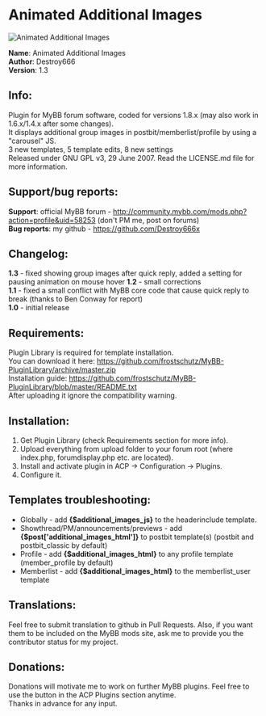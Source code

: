 **Animated Additional Images**
===============

![Animated Additional Images](https://raw.github.com/Destroy666x/MyBB-Animated-Additional-Images/master/preview1.png "Preview")

**Name**: Animated Additional Images  
**Author**: Destroy666  
**Version**: 1.3  

**Info**:
---------

Plugin for MyBB forum software, coded for versions 1.8.x (may also work in 1.6.x/1.4.x after some changes).  
It displays additional group images in postbit/memberlist/profile by using a "carousel" JS.  
3 new templates, 5 template edits, 8 new settings  
Released under GNU GPL v3, 29 June 2007. Read the LICENSE.md file for more information.  

**Support/bug reports**: 
------------------------

**Support**: official MyBB forum - http://community.mybb.com/mods.php?action=profile&uid=58253 (don't PM me, post on forums)  
**Bug reports**: my github - https://github.com/Destroy666x  

**Changelog**:
--------------

**1.3** - fixed showing group images after quick reply, added a setting for pausing animation on mouse hover
**1.2** - small corrections  
**1.1** - fixed a small conflict with MyBB core code that cause quick reply to break (thanks to Ben Conway for report)  
**1.0** - initial release  

**Requirements**:
-----------------

Plugin Library is required for template installation.  
You can download it here: https://github.com/frostschutz/MyBB-PluginLibrary/archive/master.zip  
Installation guide: https://github.com/frostschutz/MyBB-PluginLibrary/blob/master/README.txt  
After uploading it ignore the compatibility warning.  

**Installation**:
-----------------

1. Get Plugin Library (check Requirements section for more info).
2. Upload everything from upload folder to your forum root (where index.php, forumdisplay.php etc. are located).
3. Install and activate plugin in ACP -> Configuration -> Plugins.
4. Configure it.

**Templates troubleshooting**:
------------------------------

* Globally - add **{$additional_images_js}** to the headerinclude template.
* Showthread/PM/announcements/previews - add **{$post['additional_images_html']}** to postbit template(s) (postbit and postbit_classic by default)
* Profile - add **{$additional_images_html}** to any profile template (member_profile by default)
* Memberlist - add **{$additional_images_html}** to the memberlist_user template

**Translations**:
-----------------

Feel free to submit translation to github in Pull Requests. Also, if you want them to be included on the MyBB mods site, ask me to provide you the contributor status for my project.

**Donations**:
-------------

Donations will motivate me to work on further MyBB plugins. Feel free to use the button in the ACP Plugins section anytime.  
Thanks in advance for any input.